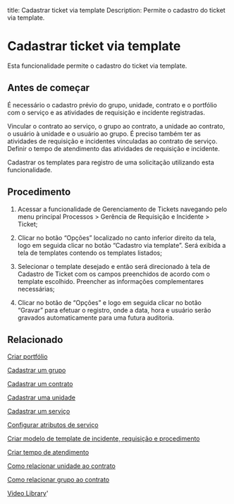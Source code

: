 title: Cadastrar ticket via template
Description: Permite o cadastro do ticket via template. 
# Cadastrar ticket via template

Esta funcionalidade permite o cadastro do ticket via template.

Antes de começar
----------------

É necessário o cadastro prévio do grupo, unidade, contrato e o portfólio com o
serviço e as atividades de requisição e incidente registradas.

Vincular o contrato ao serviço, o grupo ao contrato, a unidade ao contrato, o
usuário à unidade e o usuário ao grupo. É preciso também ter as atividades de
requisição e incidentes vinculadas ao contrato de serviço. Definir o tempo de
atendimento das atividades de requisição e incidente.

Cadastrar os templates para registro de uma solicitação utilizando esta
funcionalidade.

Procedimento 
-------------

1.  Acessar a funcionalidade de Gerenciamento de Tickets navegando pelo menu
    principal Processos \> Gerência de Requisição e Incidente \> Ticket;

2.  Clicar no botão “Opções” localizado no canto inferior direito da tela, logo
    em seguida clicar no botão “Cadastro via template”. Será exibida a tela de
    templates contendo os templates listados;

3.  Selecionar o template desejado e então será direcionado à tela de Cadastro
    de Ticket com os campos preenchidos de acordo com o template escolhido.
    Preencher as informações complementares necessárias;

4.  Clicar no botão de “Opções” e logo em seguida clicar no botão “Gravar” para
    efetuar o registro, onde a data, hora e usuário serão gravados
    automaticamente para uma futura auditoria.

Relacionado
-----------

[Criar portfólio](/pt-br/citsmart-platform-9/processes/portfolio-and-catalog/use/create-the-portfolio.html)

[Cadastrar um grupo](/pt-br/citsmart-platform-9/initial-settings/access-settings/user/register-groups.html)

[Cadastrar um contrato](/pt-br/citsmart-platform-9/additional-features/contract-management/use/register-contract.html)

[Cadastrar uma unidade](/pt-br/citsmart-platform-9/platform-administration/region-and-language/register-unit.html)

[Cadastrar um serviço](/pt-br/citsmart-platform-9/processes/portfolio-and-catalog/use/register-a-service.html)

[Configurar atributos de serviço](/pt-br/citsmart-platform-9/processes/portfolio-and-catalog/use/configure-services-attributes.html)

[Criar modelo de template de incidente, requisição e procedimento](/pt-br/citsmart-platform-9/processes/tickets/configuration/create-template-of-ticket.html)

[Criar tempo de atendimento](/pt-br/citsmart-platform-9/processes/service-level/configuration/create-time-attendance.html)

[Como relacionar unidade ao contrato](/pt-br/citsmart-platform-9/processes/tickets/configuration/relate-unit-to-contract.html)

[Como relacionar grupo ao contrato](/pt-br/citsmart-platform-9/processes/tickets/configuration/relate-group-to-contract.html)

<i class='fa fa-youtube-play  fa-2x' style='color:#97ce17;vertical-align: middle;'> </i> [Video Library](https://www.youtube.com/playlist?list=PLB5qK2uzf2ROn4Xs6UdH84Ujzta2iJ6Ei)'

<!-- !!! tip "About"

    <b>Product/Version:</b> CITSmart | 9.00 &nbsp;&nbsp;
    <b>Updated:</b>01/17/2019 – Larissa Lourenço
